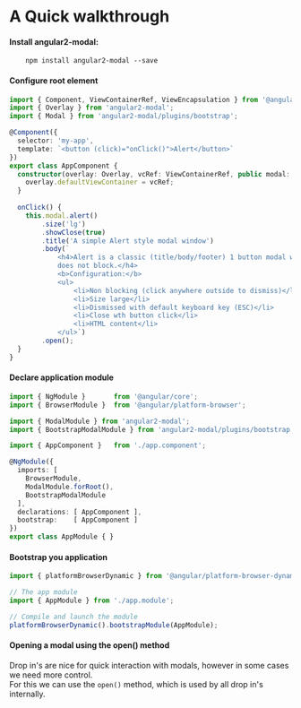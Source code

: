 # A Quick walkthrough

#### Install **angular2-modal**:
```
    npm install angular2-modal --save
```

#### Configure root element
```ts
import { Component, ViewContainerRef, ViewEncapsulation } from '@angular/core';
import { Overlay } from 'angular2-modal';
import { Modal } from 'angular2-modal/plugins/bootstrap';

@Component({
  selector: 'my-app',
  template: `<button (click)="onClick()">Alert</button>`
})
export class AppComponent {
  constructor(overlay: Overlay, vcRef: ViewContainerRef, public modal: Modal) {
    overlay.defaultViewContainer = vcRef;
  }
  
  onClick() {
    this.modal.alert()
        .size('lg')
        .showClose(true)
        .title('A simple Alert style modal window')
        .body(`
            <h4>Alert is a classic (title/body/footer) 1 button modal window that 
            does not block.</h4>
            <b>Configuration:</b>
            <ul>
                <li>Non blocking (click anywhere outside to dismiss)</li>
                <li>Size large</li>
                <li>Dismissed with default keyboard key (ESC)</li>
                <li>Close wth button click</li>
                <li>HTML content</li>
            </ul>`)
        .open();
  }
}
```

#### Declare application module
```ts
import { NgModule }       from '@angular/core';
import { BrowserModule }  from '@angular/platform-browser';

import { ModalModule } from 'angular2-modal';
import { BootstrapModalModule } from 'angular2-modal/plugins/bootstrap';

import { AppComponent }   from './app.component';

@NgModule({
  imports: [ 
    BrowserModule, 
    ModalModule.forRoot(),
    BootstrapModalModule
  ],
  declarations: [ AppComponent ],
  bootstrap:    [ AppComponent ]
})
export class AppModule { }

```
#### Bootstrap you application
```ts
import { platformBrowserDynamic } from '@angular/platform-browser-dynamic';

// The app module
import { AppModule } from './app.module';

// Compile and launch the module
platformBrowserDynamic().bootstrapModule(AppModule);
```



#### Opening a modal using the open() method
Drop in's are nice for quick interaction with modals, however in some cases we need more control.  
For this we can use the `open()` method, which is used by all drop in's internally.


